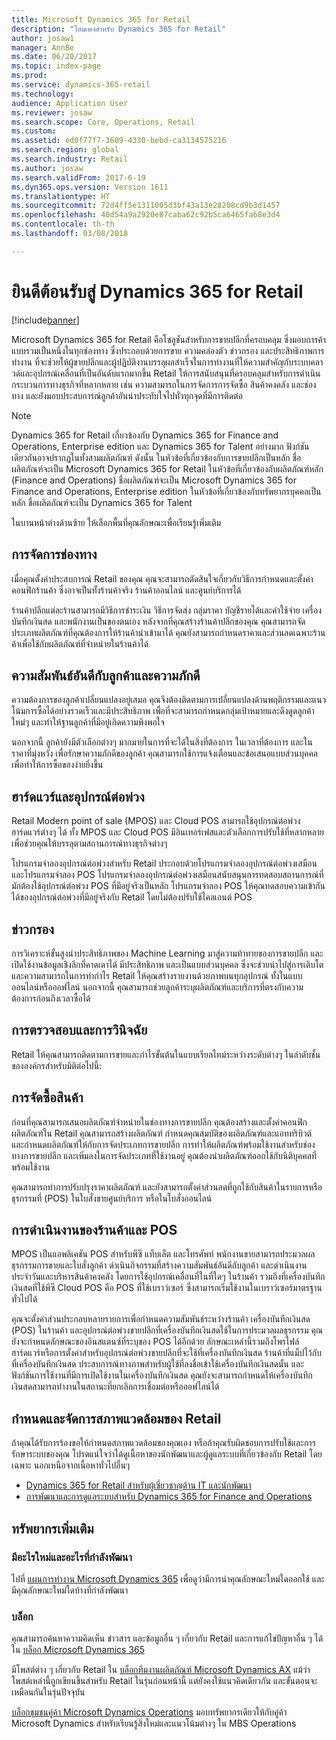 ```yaml
---
title: Microsoft Dynamics 365 for Retail
description: "โฮมเพจสำหรับ Dynamics 365 for Retail"
author: josaw1
manager: AnnBe
ms.date: 06/20/2017
ms.topic: index-page
ms.prod: 
ms.service: dynamics-365-retail
ms.technology: 
audience: Application User
ms.reviewer: josaw
ms.search.scope: Core, Operations, Retail
ms.custom: 
ms.assetid: ed0f77f7-3609-4330-bebd-ca3134575216
ms.search.region: global
ms.search.industry: Retail
ms.author: josaw
ms.search.validFrom: 2017-6-19
ms.dyn365.ops.version: Version 1611
ms.translationtype: HT
ms.sourcegitcommit: 72d4ff5e1311005d3bf43a13e28208cd9b3d1457
ms.openlocfilehash: 40d54a9a2920e87caba62c92b5ca6465fa68e3d4
ms.contentlocale: th-th
ms.lasthandoff: 03/08/2018

---
```


# <a name="welcome-to-dynamics-365-for-retail"></a>ยินดีต้อนรับสู่ Dynamics 365 for Retail

[!include[banner](includes/banner.md)]

Microsoft Dynamics 365 for Retail คือโซลูชันสำหรับการขายปลีกที่ครอบคลุม ซึ่งมอบการค้าแบบรวมเป็นหนึ่งในทุกช่องทาง ซึ่งประกอบด้วยการขาย ความคล่องตัว ข่าวกรอง และประสิทธิภาพการทำงาน ที่จะช่วยให้ผู้ขายปลีกและผู้ปฏิบัติงานบรรลุผลสำเร็จในการทำงานที่ให้ความสำคัญกับระบบคลาวด์และอุปกรณ์เคลื่อนที่เป็นอันดับแรกมากขึ้น Retail ให้การสนับสนุนที่ครอบคลุมสำหรับการดำเนินกระบวนการทางธุรกิจที่หลากหลาย เช่น ความสามารถในการจัดการการจัดซื้อ สินค้าคงคลัง และช่องทาง และยังมอบประสบการณ์ลูกค้าอันน่าประทับใจไปทั่วทุกจุดที่มีการติดต่อ

> [!NOTE] 
> Dynamics 365 for Retail เกี่ยวข้องกับ Dynamics 365 for Finance and Operations, Enterprise edition และ Dynamics 365 for Talent อย่างมาก ฟังก์ชันเดียวกันอาจปรากฏในทั้งสามผลิตภัณฑ์ ดังนั้น ในหัวข้อที่เกี่ยวข้องกับการขายปลีกเป็นหลัก ชื่อผลิตภัณฑ์จะเป็น Microsoft Dynamics 365 for Retail ในหัวข้อที่เกี่ยวข้องกับผลิตภัณฑ์หลัก (Finance and Operations) ชื่อผลิตภัณฑ์จะเป็น Microsoft Dynamics 365 for Finance and Operations, Enterprise edition ในหัวข้อที่เกี่ยวข้องกับทรัพยากรบุคคลเป็นหลัก ชื่อผลิตภัณฑ์จะเป็น Dynamics 365 for Talent 

ในบานหน้าต่างด้านซ้าย ให้เลือกพื้นที่คุณลักษณะเพื่อเรียนรู้เพิ่มเติม

## <a name="channel-management"></a>การจัดการช่องทาง
เมื่อคุณตั้งค่าประสบการณ์ Retail ของคุณ คุณจะสามารถตัดสินใจเกี่ยวกับวิธีการกำหนดและตั้งค่าคอนฟิกร้านค้า ซึ่งอาจเป็นทั้งร้านค้าจริง ร้านค้าออนไลน์ และศูนย์บริการได้

ร้านค้าปลีกแต่ละร้านสามารถมีวิธีการชำระเงิน วิธีการจัดส่ง กลุ่มราคา บัญชีรายได้และค่าใช้จ่าย เครื่องบันทึกเงินสด และพนักงานเป็นของตนเอง หลังจากที่คุณสร้างร้านค้าปลีกของคุณ คุณสามารถจัดประเภทผลิตภัณฑ์ที่คุณต้องการให้ร้านค้านำเข้ามาได้ คุณยังสามารถกำหนดราคาและส่วนลดเฉพาะร้านค้าเพื่อใช้กับผลิตภัณฑ์ที่จำหน่ายในร้านค้าได้

## <a name="clienteling-and-loyalty"></a>ความสัมพันธ์อันดีกับลูกค้าและความภักดี
ความต้องการของลูกค้าเปลี่ยนแปลงอยู่เสมอ คุณจึงต้องติดตามการเปลี่ยนแปลงด้านพฤติกรรมและแนวโน้มการซื้อได้อย่างรวดเร็วและมีประสิทธิภาพ เพื่อที่จะสามารถกำหนดกลุ่มเป้าหมายและดึงดูดลูกค้าใหม่ๆ และทำให้ฐานลูกค้าที่มีอยู่เกิดความพึงพอใจ

นอกจากนี้ ลูกค้ายังมีตัวเลือกต่างๆ มากมายในการที่จะได้ในสิ่งที่ต้องการ ในเวลาที่ต้องการ และในราคาที่มุ่งหวัง เพื่อรักษาความภักดีของลูกค้า คุณสามารถใช้การแจ้งเตือนและข้อเสนอแบบส่วนบุคคลเพื่อทำให้การซื้อของง่ายยิ่งขึ้น

## <a name="hardware-and-peripherals"></a>ฮาร์ดแวร์และอุปกรณ์ต่อพ่วง
Retail Modern point of sale (MPOS) และ Cloud POS สามารถใช้อุปกรณ์ต่อพ่วงฮาร์ดแวร์ต่างๆ ได้ ทั้ง MPOS และ Cloud POS มีอินเทอร์เฟสและตัวเลือกการปรับใช้ที่หลากหลาย เพื่อช่วยคุณให้บรรลุตามสถานการณ์ทางธุรกิจต่างๆ

โปรแกรมจำลองอุปกรณ์ต่อพ่วงสำหรับ Retail ประกอบด้วยโปรแกรมจำลองอุปกรณ์ต่อพ่วงเสมือนและโปรแกรมจำลอง POS โปรแกรมจำลองอุปกรณ์ต่อพ่วงเสมือนสนับสนุนการทดสอบสถานการณ์ที่มักต้องใช้อุปกรณ์ต่อพ่วง POS ที่มีอยู่จริงเป็นหลัก โปรแกรมจำลอง POS ให้คุณทดสอบความเข้ากันได้ของอุปกรณ์ต่อพ่วงที่มีอยู่จริงกับ Retail โดยไม่ต้องปรับใช้ไคลเอนต์ POS

## <a name="intelligence"></a>ข่าวกรอง
การวิเคราะห์ขั้นสูงนำประสิทธิภาพของ Machine Learning มาสู่ความท้าทายของการขายปลีก และเปิดใช้งานข้อมูลเชิงลึกที่คาดเดาได้ มีประสิทธิภาพ และเป็นแบบส่วนบุคคล ซึ่งจะช่วยนำไปสู่การเติบโตและความสามารถในการทำกำไร Retail ให้คุณสร้างรายงานด้วยภาพบนทุกอุปกรณ์ ทั้งในแบบออนไลน์หรือออฟไลน์ นอกจากนี้ คุณสามารถช่วยลูกค้าระบุผลิตภัณฑ์และบริการที่ตรงกับความต้องการก่อนถึงเวลาซื้อได้

## <a name="monitoring-and-diagnosis"></a>การตรวจสอบและการวินิจฉัย
Retail ให้คุณสามารถติดตามการขายและกำไรขั้นต้นในแบบเรียลไทม์ระหว่างระดับต่างๆ ในลำดับชั้นขององค์กรสำหรับมิติต่อไปนี้:

## <a name="merchandising"></a>การจัดซื้อสินค้า
ก่อนที่คุณสามารถเสนอผลิตภัณฑ์จำหน่ายในช่องทางการขายปลีก คุณต้องสร้างและตั้งค่าคอนฟิกผลิตภัณฑ์ใน Retail คุณสามารถสร้างผลิตภัณฑ์ กำหนดคุณสมบัติของผลิตภัณฑ์และแอททริบิวต์ และกำหนดผลิตภัณฑ์ให้กับการจัดประเภทการขายปลีก การทำให้ผลิตภัณฑ์พร้อมใช้งานสำหรับช่องทางการขายปลีก และเพิ่มลงในการจัดประเภทที่ใช้งานอยู่ คุณต้องนำผลิตภัณฑ์ออกใช้กับนิติบุคคลที่พร้อมใช้งาน

คุณสามารถทำการปรับปรุงราคาผลิตภัณฑ์ และยังสามารถตั้งค่าส่วนลดที่ถูกใช้กับสินค้าในรายการหรือธุรกรรมที่ (POS) ในใบสั่งขายศูนย์บริการ หรือในใบสั่งออนไลน์

## <a name="store-operations-and-pos"></a>การดำเนินงานของร้านค้าและ POS
MPOS เป็นแอพลิเคชัน POS สำหรับพีซี แท็บเล็ต และโทรศัพท์ พนักงานขายสามารถประมวลผลธุรกรรมการขายและใบสั่งลูกค้า ดำเนินกิจกรรมที่สร้างความสัมพันธ์อันดีกับลูกค้า และดำเนินงานประจำวันและบริหารสินค้าคงคลัง โดยการใช้อุปกรณ์เคลื่อนที่ในที่ใดๆ ในร้านค้า รวมถึงที่เครื่องบันทึกเงินสดที่ใช้พีซี Cloud POS คือ POS ที่ใช้เบราว์เซอร์ ซึ่งสามารถเริ่มใช้งานในเบราว์เซอร์มาตรฐานทั่วไปได้

คุณจะตั้งค่าส่วนประกอบหลายรายการเพื่อกำหนดความสัมพันธ์ระหว่างร้านค้า เครื่องบันทึกเงินสด (POS) ในร้านค้า และอุปกรณ์ต่อพ่วงขายปลีกที่เครื่องบันทึกเงินสดใช้ในการประมวลผลธุรกรรม คุณยังจะกำหนดลักษณะของอินสแตนซ์ที่ระบุของ POS ได้อีกด้วย ลักษณะเหล่านี้รวมถึงโพรไฟล์ฮาร์ดแวร์หรือการตั้งค่าสำหรับอุปกรณ์ต่อพ่วงขายปลีกที่จะใช้ที่เครื่องบันทึกเงินสด ร้านค้าที่แม็ปไว้กับที่เครื่องบันทึกเงินสด ประสบการณ์ทางภาพสำหรับผู้ใช้ที่ลงชื่อเข้าใช้เครื่องบันทึกเงินสดนั้น และฟังก์ชันการใช้งานที่มีการเปิดใช้งานในเครื่องบันทึกเงินสด คุณยังจะสามารถกำหนดให้เครื่องบันทึกเงินสดสามารถทำงานในสถานะที่ยกเลิกการเชื่อมต่อหรือออฟไลน์ได้

## <a name="customize-and-administer-retail-environments"></a>กำหนดและจัดการสภาพแวดล้อมของ Retail
ถ้าคุณได้รับการร้องขอให้กำหนดสภาพแวดล้อมของคุณเอง หรือถ้าคุณรับผิดชอบการปรับใช้และการรักษาระบบของคุณ โปรดแน่ใจว่าได้ดูเนื้อหาของนักพัฒนาและผู้ดูแลระบบที่เกี่ยวข้องกับ Retail โดยเฉพาะ นอกเหนือจากเนื้อหาทั่วไปอื่นๆ

- [Dynamics 365 for Retail สำหรับผู้เชี่ยวชาญด้าน IT และนักพัฒนา](dev-itpro/dev-retail-home-page.md)
- [การพัฒนาและการดูแลระบบสำหรับ Dynamics 365 for Finance and Operations](../dev-itpro/dev-tools/developer-home-page.md)

## <a name="additional-resources"></a>ทรัพยากรเพิ่มเติม
### <a name="whats-new-and-in-development"></a>มีอะไรใหม่และอะไรที่กำลังพัฒนา
ไปที่ [แผนการทำงาน Microsoft Dynamics 365](https://roadmap.dynamics.com/) เพื่อดูว่ามีการนำคุณลักษณะใหม่ใดออกใช้ และมีคุณลักษณะใหม่ใดบ้างที่กำลังพัฒนา

### <a name="blogs"></a>บล็อก
คุณสามารถค้นหาความคิดเห็น ข่าวสาร และข้อมูลอื่น ๆ เกี่ยวกับ Retail และการแก้ไขปัญหาอื่น ๆ ได้ใน [บล็อก Microsoft Dynamics 365](https://community.dynamics.com/b/msftdynamicsblog)

มีโพสต์ต่าง ๆ เกี่ยวกับ Retail ใน [บล็อกทีมงานผลิตภัณฑ์ Microsoft Dynamics AX](https://blogs.msdn.microsoft.com/dax/) แม้ว่าโพสต์เหล่านี้ถูกเขียนขึ้นสำหรับ Retail ในรุ่นก่อนหน้านี้ แต่ยังคงใช้แนวคิดเดียวกัน และขั้นตอนจะเหมือนกันในรุ่นปัจจุบัน

[บล็อกชุมชนคู่ค้า Microsoft Dynamics Operations](https://community.dynamics.com/partner/b/operationspartnercommunityblog) มอบทรัพยากรเดียวให้กับคู่ค้า Microsoft Dynamics สำหรับเรียนรู้สิ่งใหม่และแนวโน้มต่างๆ ใน MBS Operations

